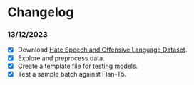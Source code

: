 # Changelog

### 13/12/2023

- [x] Download [Hate Speech and Offensive Language Dataset](https://www.kaggle.com/datasets/mrmorj/hate-speech-and-offensive-language-dataset).
- [x] Explore and preprocess data.
- [x] Create a template file for testing models.
- [x] Test a sample batch against Flan-T5.
